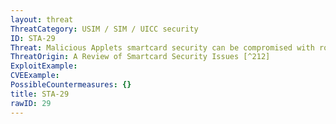 ```yaml
---
layout: threat
ThreatCategory: USIM / SIM / UICC security
ID: STA-29
Threat: Malicious Applets smartcard security can be compromised with rogue applets by rogue carrier
ThreatOrigin: A Review of Smartcard Security Issues [^212]
ExploitExample:
CVEExample:
PossibleCountermeasures: {}
title: STA-29
rawID: 29
---
```

